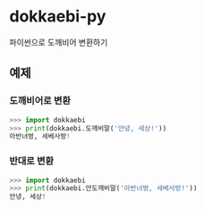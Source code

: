 # dokkaebi-py
파이썬으로 도깨비어 변환하기

## 예제
### 도깨비어로 변환
```python
>>> import dokkaebi
>>> print(dokkaebi.도깨비말('안녕, 세상!'))
아반녀벙, 세베사방!
```
### 반대로 변환
```python
>>> import dokkaebi
>>> print(dokkaebi.안도깨비말('아반녀벙, 세베사방!'))
안녕, 세상!
```
